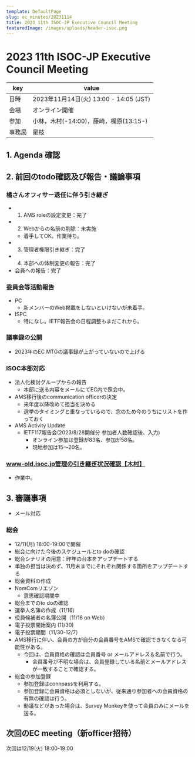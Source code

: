 ```yaml
---
template: DefaultPage
slug: ec_minutes/20231114
title: 2023 11th ISOC-JP Executive Council Meeting 
featuredImage: /images/uploads/header-isoc.png
---
```


# 2023 11th ISOC-JP Executive Council Meeting 
|key|value|
|---|------|
|日時| 2023年11月14日(火) 13:00 - 14:05 (JST) |
|会場|オンライン開催|
|参加|小林，木村(-14:00)，藤崎，梶原(13:15-)|
|事務局|是枝|
## 1. Agenda 確認

## 2. 前回のtodo確認及び報告・議論事項
### 橘さんオフィサー退任に伴う引き継ぎ
- 1) AMS roleの設定変更：完了
- 2) Webからの名前の削除：未実施
  - 着手してOK。作業待ち。
- 3) 管理者権限引き継ぎ：完了
- 4) 本部への体制変更の報告：完了
- 会員への報告：完了

### 委員会等活動報告
- PC
  - 新メンバーのWeb掲載をしないといけないが未着手。
- ISPC
  - 特になし。IETF報告会の日程調整もまだこれから。

### 議事録の公開
- 2023年のEC MTGの議事録が上がっていないので上げる

### ISOC本部対応
- 法人化検討グループからの報告
  - 本部に送る内容をメールにてEC内で照会中。
- AMS移行後のcommunication officerの決定
  - 来年度以降改めて担当を決める
  - 選挙のタイミングと重なっているので、念のため今のうちにリストを作っておく
- AMS Activity Update
  - IETF117報告会(2023/8/28開催分 参加者人数確認後、入力)
    - オンライン参加は登録が83名、参加が58名。
    - 現地参加は15～20名。

### www-old.isoc.jp管理の引き継ぎ状況確認【木村】
- 作業中。

## 3. 審議事項

- メール対応

### 総会
- 12/11(月) 18:00-19:00で開催
- 総会に向けた今後のスケジュールとto doの確認
 - 総会シナリオの用意：昨年の台本をアップデートする
  - 単独の担当は決めず、11月末までにそれぞれ関係する箇所をアップデートする
 - 総会資料の作成
 - NomComリエゾン
   - 意思確認期間中
- 総会までのto doの確認
 - 選挙人名簿の作成（11/16） 
 - 役員候補者の名簿公開（11/16 on Web）
 - 電子投票開始案内 (11/30)
 - 電子投票期間（11/30-12/7）
- AMS移行に伴い、会員の方が自分の会員番号をAMSで確認できなくなる可能性がある。
  - 今回は、会員資格の確認は会員番号 or メールアドレス＆名前で行う。
    - 会員番号が不明な場合は、会員登録している名前とメールアドレスが一致することで確認する。
- 総会の参加登録
  - 参加登録はconnpassを利用する。
  - 参加登録に会員資格は必須としないが、従来通り参加者への会員資格の有無の確認は行う。
  - 動議などがあった場合は、Survey Monkeyを使って会員のみにメールを送る。

## 次回のEC meeting（新officer招待）

次回は12/19(火) 18:00-19:00
